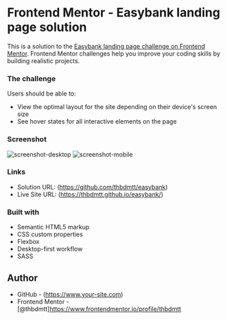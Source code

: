 # Frontend Mentor - Easybank landing page solution

This is a solution to the [Easybank landing page challenge on Frontend Mentor](https://www.frontendmentor.io/challenges/easybank-landing-page-WaUhkoDN). Frontend Mentor challenges help you improve your coding skills by building realistic projects.

### The challenge

Users should be able to:

- View the optimal layout for the site depending on their device's screen size
- See hover states for all interactive elements on the page

### Screenshot

![screenshot-desktop](./../images/EasyBank-screenshot-desktop.png)
![screenshot-mobile](./../images/EasyBank-screenshot-mobile.png)

### Links

- Solution URL: (https://github.com/thbdmtt/easybank)
- Live Site URL: (https://thbdmtt.github.io/easybank/)

### Built with

- Semantic HTML5 markup
- CSS custom properties
- Flexbox
- Desktop-first workflow
- SASS

## Author

- GitHub - (https://www.your-site.com)
- Frontend Mentor - [@thbdmtt]https://www.frontendmentor.io/profile/thbdmtt

